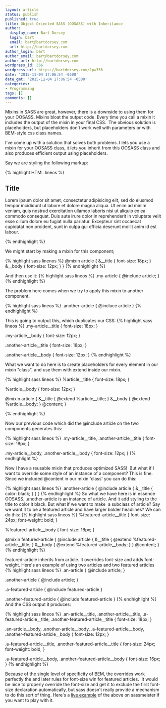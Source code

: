 ```yaml
---
layout: article
status: publish
published: true
title: Object Oriented SASS (OOSASS) with Inheritance
author:
  display_name: Bart Dorsey
  login: bart
  email: bart@bartdorsey.com
  url: http://bartdorsey.com
author_login: bart
author_email: bart@bartdorsey.com
author_url: http://bartdorsey.com
wordpress_id: 356
wordpress_url: https://bartdorsey.com/?p=356
date: '2015-11-04 17:06:54 -0500'
date_gmt: '2015-11-04 17:06:54 -0500'
categories:
- Programming
tags: []
comments: []
---
```

Mixins in SASS are great, however, there is a downside to using them for your OOSASS. Mixins bloat the output code. Every time you call a mixin it includes the output of the mixin in your final CSS. &nbsp;The obvious solution is placeholders, but placeholders don't work well with parameters or with BEM-style css class names.

I've come up with a solution that solves both problems. I lets you use a mixin for your OOSASS class, it lets you inherit from this OOSASS class and also produces efficient output using placeholders.

Say we are styling the following markup:

{% highlight HTML lineos %}
  <article class="my-article">
     <h1 class="my-article__title">Title</h1>
     <p class="my-article__body">Lorem ipsum dolor sit amet, consectetur adipisicing elit, sed do eiusmod tempor incididunt ut labore et dolore magna aliqua. Ut enim ad minim veniam, quis nostrud exercitation ullamco laboris nisi ut aliquip ex ea commodo consequat. Duis aute irure dolor in reprehenderit in voluptate velit esse cillum dolore eu fugiat nulla pariatur. Excepteur sint occaecat cupidatat non proident, sunt in culpa qui officia deserunt mollit anim id est labour.</p>
  </article>
{% endhighlight %}

We might start by making a mixin for this component;

{% highlight sass linenos %}
@mixin article {
   &amp;__title {
      font-size: 18px;
   }
   &amp;__body {
      font-size: 12px;
   }
}
{% endhighlight %}

And then use it:
{% highlight sass lineos %}
.my-article {
  @include article;
}
{% endhighlight %}

The problem here comes when we try to apply this mixin to another component.

{% highlight sass lineos %}
.another-article {
    @incluce article
}
{% endhighlight %}

This is going to output this, which duplicates our CSS:
{% highlight sass lineos %}
.my-article__title {
   font-size: 18px;
}

.my-article__body {
   font-size: 12px;
}

.another-article__title {
   font-size: 18px;
}

.another-article__body {
   font-size: 12px;
}
{% endhighlight %}

What we want to do here is to create placeholders for every element in our mixin "class", and use them with extend inside our mixin.

{% highlight sass lineos %}
%article__title {
  font-size: 18px;
}

%article__body {
  font-size: 12px;
}

@mixin article {
  &amp;__title {
    @extend %article__title;
  }
  &amp;__body {
    @extend %article__body;
  }
  @content;
}

{% endhighlight %}

Now our previous code which did the @include article on the two components generates this:

{% highlight sass lineos %}
.my-article__title, .another-article__title {
  font-size: 18px;
}

.my-article__body, .another-article__body {
  font-size: 12px;
}
{% endhighlight %}

Now I have a reusable mixin that produces optimized SASS! &nbsp;But what if I want to override some style of an instance of a component? This is fine. Since we included @content in our mixin 'class' you can do this:

{% highlight sass lineos %}
.another-article {
  @include article {
    &amp;__title {
      color: black;
    }
  }
}
{% endhighlight %}
So what we have here is in essence OOSASS. .another-article is an instance of article. And it add styling to the title to color it black.
But what if we want to make &nbsp;a subclass of article? Say we want it to be a featured article and have larger bolder headlines?
We can do this:
{% highlight sass lineos %}
%featured-article__title {
  font-size: 24px;
  font-weight: bold;
}

%featured-article__body {
  font-size: 16px;
}

@mixin featured-article {
  @include article {
    &amp;__title {
      @extend %featured-article__title;
    }
    &amp;__body {
      @extend %featured-article__body;
    }
  }
  @content;
}
{% endhighlight %}

featured-article inherits from article. It overrides font-size and adds font-weight.
Here's an example of using two articles and two featured articles
{% highlight sass lineos %}
.an-article {
  @include article;
}

.another-article {
  @include article;
}

.a-featured-article {
  @include featured-article
}

.another-featured-article {
  @include featured-article
}
{% endhighlight %}
And the CSS output it produces:

{% highlight sass lineos %}
.an-article__title, .another-article__title, .a-featured-article__title, .another-featured-article__title {
  font-size: 18px;
}

.an-article__body, .another-article__body, .a-featured-article__body, .another-featured-article__body {
  font-size: 12px;
}

.a-featured-article__title, .another-featured-article__title {
  font-size: 24px;
  font-weight: bold;
}

.a-featured-article__body, .another-featured-article__body {
  font-size: 16px;
}
{% endhighlight %}

Because of the single level of specificity of BEM, the overrides work perfectly the and later rules for font-size win for featured articles. &nbsp;It would be nice to properly override the font-size and get it to exclude the first font-size declaration automatically, but sass doesn't really provide a mechanism to do this sort of thing.
Here's a <a href="http://sassmeister.com/gist/2350189b4130d7410fae">live example</a> of the above on sassmeister if you want to play with it.
